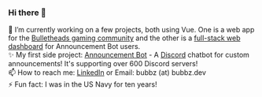 ### Hi there 👋

🔭 I’m currently working on a few projects, both using Vue. One is a web app for the [Bulletheads gaming community](https://github.com/bubbzDotDev/bthd-vue) and the other is a [full-stack web dashboard](https://github.com/bubbzDotDev/bot-dashboard-backend) for Announcement Bot users.<br>
✨ My first side project: <a target="_blank" href="https://www.announcementbot.live/">Announcement Bot</a> - A <a target="_blank" href="https://discord.com/">Discord</a> chatbot for custom announcements! It's supporting over 600 Discord servers!<br>
📫 How to reach me: <a target="_blank" href="https://www.linkedin.com/in/cwblount/">LinkedIn</a> or Email: bubbz (at) bubbz.dev<br>
⚡ Fun fact: I was in the US Navy for ten years!
